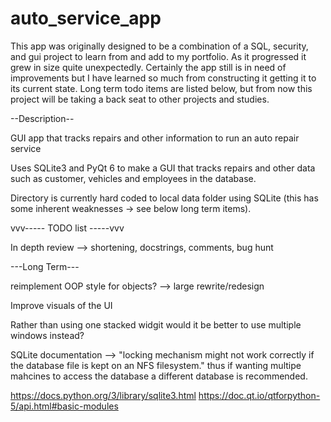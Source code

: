 # auto_service_app

This app was originally designed to be a combination of a SQL, security, and gui project to learn from and add to my portfolio. As it progressed it grew in size quite unexpectedly. Certainly the app still is in need of improvements but I have learned so much from constructing it getting it to its current state. Long term todo items are listed below, but from now this project will be taking a back seat to other projects and studies.

--Description--

GUI app that tracks repairs and other information to run an auto repair service

Uses SQLite3 and PyQt 6 to make a GUI that tracks repairs and other data such as customer, vehicles and employees in the database.

Directory is currently hard coded to local data folder using SQLite (this has some inherent weaknesses -> see below long term items).




vvv----- TODO list -----vvv

In depth review --> shortening, docstrings, comments, bug hunt

---Long Term---

reimplement OOP style for objects? --> large rewrite/redesign

Improve visuals of the UI

Rather than using one stacked widgit would it be better to use multiple windows instead?

SQLite documentation --> "locking mechanism might not work correctly if the database file is kept on an NFS filesystem." thus if wanting multipe mahcines to access the database a different database is recommended.



https://docs.python.org/3/library/sqlite3.html
https://doc.qt.io/qtforpython-5/api.html#basic-modules